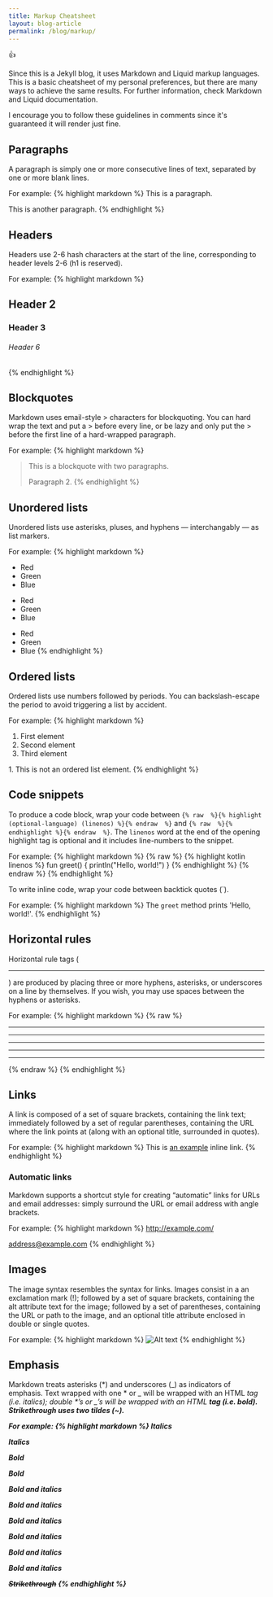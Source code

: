 ```yaml
---
title: Markup Cheatsheet
layout: blog-article
permalink: /blog/markup/
---
```

:+1:

Since this is a Jekyll blog, it uses Markdown and Liquid markup languages. This is a basic cheatsheet of my personal preferences, but there are many ways to achieve the same results. For further information, check Markdown and Liquid documentation.

I encourage you to follow these guidelines in comments since it's guaranteed it will render just fine.

## Paragraphs
A paragraph is simply one or more consecutive lines of text, separated by one or more blank lines.

For example:
{% highlight markdown %}
This is a paragraph.

This is another paragraph.
{% endhighlight %}

## Headers
Headers use 2-6 hash characters at the start of the line, corresponding to header levels 2-6 (h1 is reserved).

For example:
{% highlight markdown %}
## Header 2

### Header 3

###### Header 6
{% endhighlight %}

## Blockquotes
Markdown uses email-style > characters for blockquoting. You can hard wrap the text and put a > before every line, or be lazy and only put the > before the first line of a hard-wrapped paragraph.

For example:
{% highlight markdown %}
> This is a blockquote with two paragraphs.
> 
> Paragraph 2.
{% endhighlight %}

## Unordered lists
Unordered lists use asterisks, pluses, and hyphens — interchangably — as list markers.

For example:
{% highlight markdown %}
*   Red
*   Green
*   Blue

+   Red
+   Green
+   Blue

-   Red
-   Green
-   Blue
{% endhighlight %}

## Ordered lists
Ordered lists use numbers followed by periods. You can backslash-escape the period to avoid triggering a list by accident.

For example:
{% highlight markdown %}
1.   First element
2.   Second element
3.   Third element

1\. This is not an ordered list element.
{% endhighlight %}

## Code snippets
To produce a code block, wrap your code between `{% raw  %}{% highlight (optional-language) (linenos) %}{% endraw  %}` and `{% raw  %}{% endhighlight %}{% endraw  %}`. The `linenos` word at the end of the opening highlight tag is optional and it includes line-numbers to the snippet.

For example:
{% highlight markdown %}
{% raw  %}
{% highlight kotlin linenos %}
fun greet() {
    println("Hello, world!")
}
{% endhighlight %}
{% endraw  %}
{% endhighlight %}

To write inline code, wrap your code between backtick quotes (`).

For example:
{% highlight markdown %}
The `greet` method prints 'Hello, world!'.
{% endhighlight %}

## Horizontal rules
Horizontal rule tags (<hr/>) are produced by placing three or more hyphens, asterisks, or underscores on a line by themselves. If you wish, you may use spaces between the hyphens or asterisks.

For example:
{% highlight markdown %}
{% raw  %}
* * *

***

*****

- - -

---------------------------------------
{% endraw  %}
{% endhighlight %}

## Links
A link is composed of a set of square brackets, containing the link text; immediately followed by a set of regular parentheses, containing the URL where the link points at (along with an optional title, surrounded in quotes).

For example:
{% highlight markdown %}
This is [an example](http://example.com/ "Title") inline link.
{% endhighlight %}

### Automatic links
Markdown supports a shortcut style for creating “automatic” links for URLs and email addresses: simply surround the URL or email address with angle brackets.

For example:
{% highlight markdown %}
<http://example.com/>

<address@example.com>
{% endhighlight %}

## Images
The image syntax resembles the syntax for links. Images consist in a an exclamation mark (!); followed by a set of square brackets, containing the alt attribute text for the image; followed by a set of parentheses, containing the URL or path to the image, and an optional title attribute enclosed in double or single quotes.

For example:
{% highlight markdown %}
![Alt text](/path/to/img.jpg "Optional title")
{% endhighlight %}

## Emphasis
Markdown treats asterisks (*) and underscores (_) as indicators of emphasis. Text wrapped with one * or _ will be wrapped with an HTML <em> tag (i.e. italics); double *’s or _’s will be wrapped with an HTML <strong> tag (i.e. bold). Strikethrough uses two tildes (~).

For example:
{% highlight markdown %}
*Italics*

_Italics_

**Bold**

__Bold__

**_Bold and italics_**

__*Bold and italics*__

*__Bold and italics__*

_**Bold and italics**_

***Bold and italics***

___Bold and italics___

~~Strikethrough~~
{% endhighlight %}